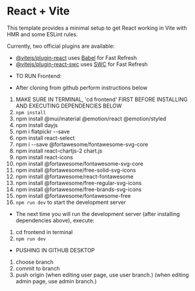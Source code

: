 # React + Vite

This template provides a minimal setup to get React working in Vite with HMR and some ESLint rules.

Currently, two official plugins are available:

- [@vitejs/plugin-react](https://github.com/vitejs/vite-plugin-react/blob/main/packages/plugin-react/README.md) uses [Babel](https://babeljs.io/) for Fast Refresh
- [@vitejs/plugin-react-swc](https://github.com/vitejs/vite-plugin-react-swc) uses [SWC](https://swc.rs/) for Fast Refresh

* TO RUN Frontend:

* After cloning from github perform instructions below

1. MAKE SURE IN TERMINAL, 'cd frontend' FIRST BEFORE INSTALLING AND EXECUTING DEPENDENCIES BELOW
2. `npm install`
3. npm install @mui/material @emotion/react @emotion/styled
4. npm install dayjs
5. npm i flatpickr --save
6. npm install react-select
7. npm i --save @fortawesome/fontawesome-svg-core
8. npm install react-chartjs-2 chart.js
9. npm install react-icons
10. npm install @fortawesome/fontawesome-svg-core
11. npm install @fortawesome/free-solid-svg-icons
12. npm install @fortawesome/react-fontawesome
13. npm install @fortawesome/free-regular-svg-icons
14. npm install @fortawesome/free-brands-svg-icons
15. npm install @fortawesome/fontawesome-free
16. `npm run dev` to start the development server

- The next time you will run the development server (after installing dependencies above), execute:

1. cd frontend in terminal
2. `npm run dev`

- PUSHING IN GITHUB DESKTOP

1. choose branch
2. commit to branch
3. push origin
   (when editing user page, use user branch.)
   (when editing admin page, use admin branch.)
